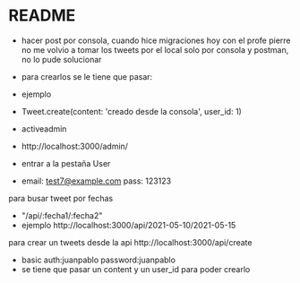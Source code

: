 # README

- hacer post por consola, cuando hice migraciones hoy con el profe pierre no me volvio a tomar los tweets por el local solo por consola y postman, no lo pude solucionar

- para crearlos se le tiene que pasar:
- ejemplo
- Tweet.create(content: 'creado desde la consola', user_id: 1)

- activeadmin
- http://localhost:3000/admin/

- entrar a la pestaña User

- email: test7@example.com pass: 123123

para busar tweet por fechas

- "/api/:fecha1/:fecha2"
- ejemplo http://localhost:3000/api/2021-05-10/2021-05-15

para crear un tweets desde la api http://localhost:3000/api/create

- basic auth:juanpablo password:juanpablo
- se tiene que pasar un content y un user_id para poder crearlo
